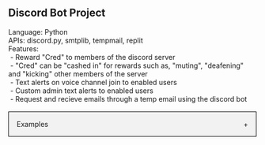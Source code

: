 <section id="About">
  <h1 style="font-weight: bold">Discord Bot Project </h1>
  Language: Python
  <br>
  APIs: discord.py, smtplib, tempmail, replit
  <br>
  Features:
  <br>
     &nbsp- Reward "Cred" to members of the discord server
    <br>
     &nbsp- "Cred" can be "cashed in" for rewards such as, "muting", "deafening" and "kicking" other members of the server
    <br>
     &nbsp- Text alerts on voice channel join to enabled users
    <br>
     &nbsp- Custom admin text alerts to enabled users
    <br>
     &nbsp- Request and recieve emails through a temp email using the discord bot
    <br>
  </section>
 <br>
 <section id="Examples">
    <div class="accordion">
      <div class='accordion-header'>
        <div class="accordion-title">Examples</div>
        <span class="accordion-icon">+</span>
      </div>
      <div class="accordion-content">
        -Give Cred
        <br>
        -Rewards
        <br>
        -Text Alerts
        <br>
        -Temp Email
      </div>
    </div>
  </section>
      
   <style>
  .accordion{
    max-width: 500px;
    border: 1px solid #000;
  }
  .accordion-header {
    display: flex;
    padding: 16px;
    cursor: pointer;
    background-color: #F2F2F2
  }
  .accordion-icon {
    width: 16px
    color: #C00
  }
  .accordion-content {
    padding: 16px;

  }
  .accordion-title {
    flex: 1;
  }
  .accordion-content {
    display: none;
  }
</style>

      
<script>
const accordionHeaders = document.getElementsByClassName('accordion-header');
const accordionContents = document.getElementsByClassName('accordion-content');
const accordionIcons = document.getElementsByClassName('accordion-icon');

for(let i=0; i < accordionHeaders.length; i++){
  accordionHeaders[i].addEventListener('click', () => {
    accordionContents[i].style.display = accordionContents[i].style.display == 'block' ? 'none' : 'block';
    accordionIcons[i].innerHTML = accordionContents[i].style.display == 'block' ? '-' : '+';

  })
}
</script>
      

  
      
  
  
    


